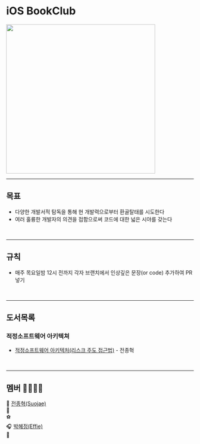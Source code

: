 # iOS BookClub


<img src="Storage/assets/BooksImage.jpeg" width="400" height="auto">

<br/>

---


## 목표
- 다양한 개발서적 탐독을 통해 현 개발력으로부터 환골탈태를 시도한다
- 여러 훌륭한 개발자의 의견을 접함으로써 코드에 대한 넓은 시야를 갖는다

<br/>

---

## 규칙 
- 매주 목요일밤 12시 전까지 각자 브랜치에서 인상깊은 문장(or code) 추가하여 PR넣기

<br/>

---

## 도서목록 

### 적정소프트웨어 아키텍쳐

- [적정소프트웨어 아키텍처(리스크 주도 접근법)]() - 전종혁 <br/>


<br/>

---

## 멤버 👨‍💻👩‍💻
🌿 [전종혁(Suojae)](https://github.com/suojae3) <br>
🐯 [](https://github.com/)  <br>
⚽ [](https://github.com/) <br>
🎧 [박혜정(Effie)](https://github.com/hyeffie) <br>
💪 [](https://github.com/) <br>
